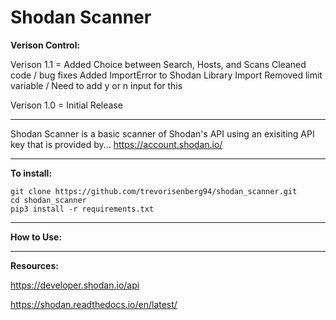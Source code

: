 # Shodan Scanner
**Verison Control:**

Verison 1.1 = Added Choice between Search, Hosts, and Scans
              Cleaned code / bug fixes
              Added ImportError to Shodan Library Import
              Removed limit variable / Need to add y or n input for this 
              
Verison 1.0 = Initial Release
_____________________________________________________________________________________________

Shodan Scanner is a basic scanner of Shodan's API using an exisiting API key that is provided by...  https://account.shodan.io/

_____________________________________________________________________________________________

**To install:**

```
git clone https://github.com/trevorisenberg94/shodan_scanner.git
cd shodan_scanner
pip3 install -r requirements.txt
```
_____________________________________________________________________________________________

**How to Use:**

_____________________________________________________________________________________________

**Resources:**

https://developer.shodan.io/api

https://shodan.readthedocs.io/en/latest/
